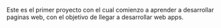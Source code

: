 Este es el primer proyecto con el cual comienzo a aprender a desarrollar paginas web, con el objetivo de llegar a desarrollar web apps.
